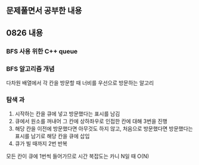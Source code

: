 ## 문제풀면서 공부한 내용

## 0826 내용
### BFS 사용 위한 C++ queue

### BFS 알고리즘 개념
다차원 배열에서 각 칸을 방문할 때 너비를 우선으로 방문하는 알고리
 
### 탐색 과

1. 시작하는 칸을 큐에 넣고 방문했다는 표시를 남김
2. 큐에서 원소를 꺼내어 그 칸에 상하좌우로 인접한 칸에 대해 3번을 진행
3. 해당 칸을 이전에 방문했다면 아무것도 하지 않고, 처음으로 방문했다면 방문했다는 표시를 남기로 해당 칸을 큐에 삽입
4. 큐가 빌 때까지 2번 반복

모든 칸이 큐에 1번씩 들어가므로 시간 복잡도는 카니 N일 때 O(N)
